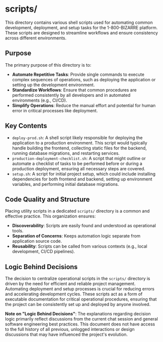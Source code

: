 # scripts/

This directory contains various shell scripts used for automating common development, deployment, and setup tasks for the 1-800-BIZARRE platform. These scripts are designed to streamline workflows and ensure consistency across different environments.

## Purpose

The primary purpose of this directory is to:
*   **Automate Repetitive Tasks**: Provide single commands to execute complex sequences of operations, such as deploying the application or setting up the development environment.
*   **Standardize Workflows**: Ensure that common procedures are performed consistently by all developers and in automated environments (e.g., CI/CD).
*   **Simplify Operations**: Reduce the manual effort and potential for human error in critical processes like deployment.

## Key Contents

*   `deploy-prod.sh`: A shell script likely responsible for deploying the application to a production environment. This script would typically handle building the frontend, collecting static files for the backend, running database migrations, and restarting services.
*   `production-deployment-checklist.sh`: A script that might outline or automate a checklist of tasks to be performed before or during a production deployment, ensuring all necessary steps are covered.
*   `setup.sh`: A script for initial project setup, which could include installing dependencies for both frontend and backend, setting up environment variables, and performing initial database migrations.

## Code Quality and Structure

Placing utility scripts in a dedicated `scripts/` directory is a common and effective practice. This organization ensures:
*   **Discoverability**: Scripts are easily found and understood as operational tools.
*   **Separation of Concerns**: Keeps automation logic separate from application source code.
*   **Reusability**: Scripts can be called from various contexts (e.g., local development, CI/CD pipelines).

## Logic Behind Decisions

The decision to centralize operational scripts in the `scripts/` directory is driven by the need for efficient and reliable project management. Automating deployment and setup processes is crucial for reducing errors and accelerating development cycles. These scripts act as a form of executable documentation for critical operational procedures, ensuring that the project can be consistently set up and deployed by anyone involved.

**Note on "Logic Behind Decisions"**: The explanations regarding decision logic primarily reflect discussions from the current chat session and general software engineering best practices. This document does not have access to the full history of all previous, unlogged interactions or design discussions that may have influenced the project's evolution.